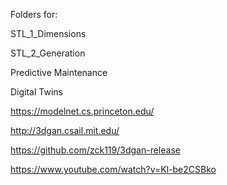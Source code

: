 Folders for:

STL_1_Dimensions

STL_2_Generation

Predictive Maintenance

Digital Twins

https://modelnet.cs.princeton.edu/

http://3dgan.csail.mit.edu/

https://github.com/zck119/3dgan-release

https://www.youtube.com/watch?v=Kl-be2CSBko

